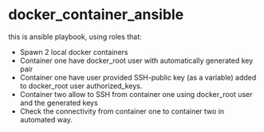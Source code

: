 # docker_container_ansible

this is  ansible playbook, using roles that:
- Spawn 2  local  docker containers
- Container one  have docker_root user with automatically generated key pair
- Container one  have user provided SSH-public key (as a  variable) added to docker_root user authorized_keys.
- Container two  allow to SSH from container one using docker_root user and the generated keys
- Check the connectivity from container one to container two in automated way.
